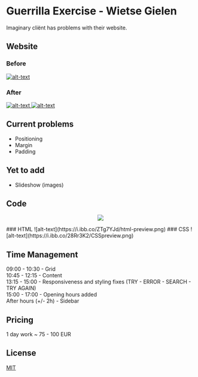 # Guerrilla Exercise - Wietse Gielen

Imaginary cliënt has problems with their website. 

## Website
### Before
[![alt-text](https://i.ibb.co/d4nCy3c/YAMbefore.png)](http://sogoodnotnormal.com/yamthai)  

### After
[![alt-text](https://i.ibb.co/NYztVgY/YAM-AFTER.png) ![alt-text](https://i.ibb.co/3cL3RHW/YAMAFTERopen.png)](https://wietsegielen.github.io/guerrilla/index.html)

## Current problems
 * Positioning
 * Margin
 * Padding
 
## Yet to add
 * Slideshow (images)
 
## Code
<p align="center"><img src="https://i.ibb.co/Dg9LC7D/cards-preview.png"></p>
### HTML
![alt-text](https://i.ibb.co/ZTg7YJd/html-preview.png)
### CSS
![alt-text](https://i.ibb.co/28Rr3K2/CSSpreview.png)

## Time Management

09:00 - 10:30 - Grid  
10:45 - 12:15 - Content  
13:15 - 15:00 - Responsiveness and styling fixes (TRY - ERROR - SEARCH - TRY AGAIN)   
15:00 - 17:00 - Opening hours added  
After hours (+/- 2h) - Sidebar  

## Pricing
1 day work ~ 75 - 100 EUR

## License
[MIT](https://choosealicense.com/licenses/mit/)
